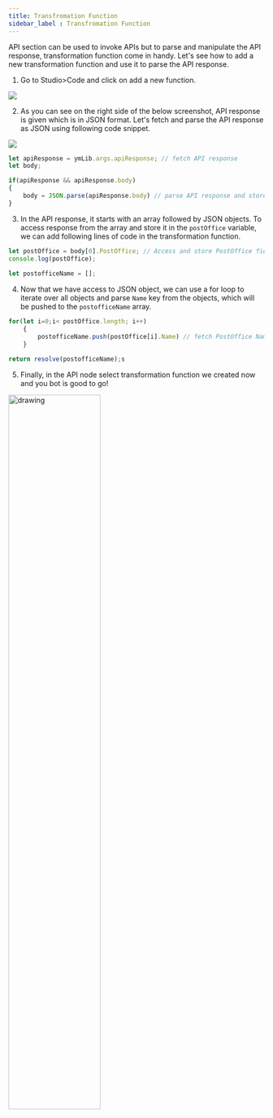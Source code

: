 ```yaml
---
title: Transfromation Function
sidebar_label : Transfromation Function
---
```


API section can be used to invoke APIs but to parse and manipulate the API response, transformation function come in handy. Let's see how to add a new transformation function and use it to parse the API response.


1. Go to Studio>Code and click on add a new function.

![](https://i.imgur.com/Nsi7oCD.png)



2. As you can see on the right side of the below screenshot, API response is given which is in JSON format. Let's fetch and parse the API response as JSON using following code snippet.

![](https://i.imgur.com/ttqljrF.png)

```js
let apiResponse = ymLib.args.apiResponse; // fetch API response
let body;

if(apiResponse && apiResponse.body)
{
    body = JSON.parse(apiResponse.body) // parse API response and store it in body variable
}
```

3. In the API response, it starts with an array followed by JSON objects. To access response from the array and store it in the `postOffice` variable, we can add following lines of code in the transformation function.
```js
let postOffice = body[0].PostOffice; // Access and store PostOffice field from the API response
console.log(postOffice);
    
let postofficeName = [];
```

4. Now that we have access to JSON object, we can use a for loop to iterate over all objects and parse `Name` key from the objects, which will be pushed to the `postofficeName` array.

```js
for(let i=0;i< postOffice.length; i++) 
    {
        postofficeName.push(postOffice[i].Name) // fetch PostOffice Name and store in postOfficeName array
    }

return resolve(postofficeName);s
```

5. Finally, in the API node select transformation function we created now and you bot is good to go!

<img src="https://i.imgur.com/cxV10YT.png" alt="drawing" width="60%"/>